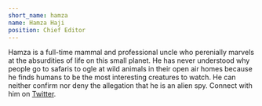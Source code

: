 ```yaml
---
short_name: hamza
name: Hamza Haji
position: Chief Editor
---
```

<div ><p>Hamza is a full-time mammal and professional uncle who perenially marvels at the absurdities of life on this small planet. He has never understood why people go to safaris to ogle at wild animals in their open air homes because he finds humans to be the most interesting creatures to watch. He can neither confirm nor deny the allegation that he is an alien spy. Connect with him on <a id="profile-link"  target="_blank" href="https://twitter.com/hamzambo">Twitter</a>.
</p></div>
